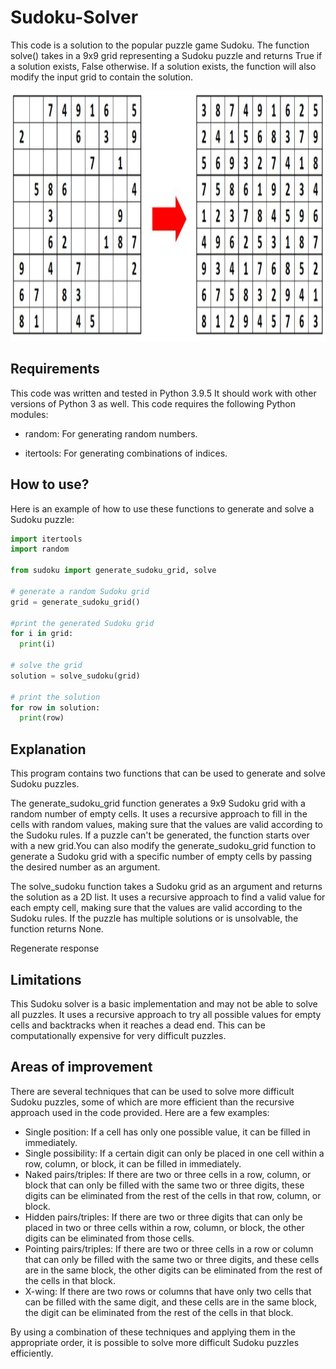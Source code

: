 # Sudoku-Solver
This code is a solution to the popular puzzle game Sudoku. The function solve() takes in a 9x9 grid representing a Sudoku puzzle and returns True if a solution exists, False otherwise. If a solution exists, the function will also modify the input grid to contain the solution.

<p align="center">
  <img src="https://github.com/Jose-M-Ramos/Sudoku-Solver/blob/main/sudoku_solver.jpg" width="800" height="400">
</p>


## Requirements
This code was written and tested in Python 3.9.5 It should work with other versions of Python 3 as well. This code requires the following Python modules:

* random: For generating random numbers.

* itertools: For generating combinations of indices.

## How to use?
Here is an example of how to use these functions to generate and solve a Sudoku puzzle:

```python
import itertools
import random

from sudoku import generate_sudoku_grid, solve

# generate a random Sudoku grid
grid = generate_sudoku_grid()

#print the generated Sudoku grid
for i in grid:
  print(i)

# solve the grid
solution = solve_sudoku(grid)

# print the solution
for row in solution:
  print(row)


  ```
## Explanation
This program contains two functions that can be used to generate and solve Sudoku puzzles.

The generate_sudoku_grid function generates a 9x9 Sudoku grid with a random number of empty cells. It uses a recursive approach to fill in the cells with random values, making sure that the values are valid according to the Sudoku rules. If a puzzle can't be generated, the function starts over with a new grid.You can also modify the generate_sudoku_grid function to generate a Sudoku grid with a specific number of empty cells by passing the desired number as an argument.

The solve_sudoku function takes a Sudoku grid as an argument and returns the solution as a 2D list. It uses a recursive approach to find a valid value for each empty cell, making sure that the values are valid according to the Sudoku rules. If the puzzle has multiple solutions or is unsolvable, the function returns None.




Regenerate response

## Limitations
This Sudoku solver is a basic implementation and may not be able to solve all puzzles. It uses a recursive approach to try all possible values for empty cells and backtracks when it reaches a dead end. This can be computationally expensive for very difficult puzzles.

## Areas of improvement

There are several techniques that can be used to solve more difficult Sudoku puzzles, some of which are more efficient than the recursive approach used in the code provided. Here are a few examples:

* Single position: If a cell has only one possible value, it can be filled in immediately.
* Single possibility: If a certain digit can only be placed in one cell within a row, column, or block, it can be filled in immediately.
* Naked pairs/triples: If there are two or three cells in a row, column, or block that can only be filled with the same two or three digits, these digits can be eliminated from the rest of the cells in that row, column, or block.
* Hidden pairs/triples: If there are two or three digits that can only be placed in two or three cells within a row, column, or block, the other digits can be eliminated from those cells.
* Pointing pairs/triples: If there are two or three cells in a row or column that can only be filled with the same two or three digits, and these cells are in the same block, the other digits can be eliminated from the rest of the cells in that block.
* X-wing: If there are two rows or columns that have only two cells that can be filled with the same digit, and these cells are in the same block, the digit can be eliminated from the rest of the cells in that block.


By using a combination of these techniques and applying them in the appropriate order, it is possible to solve more difficult Sudoku puzzles efficiently.
